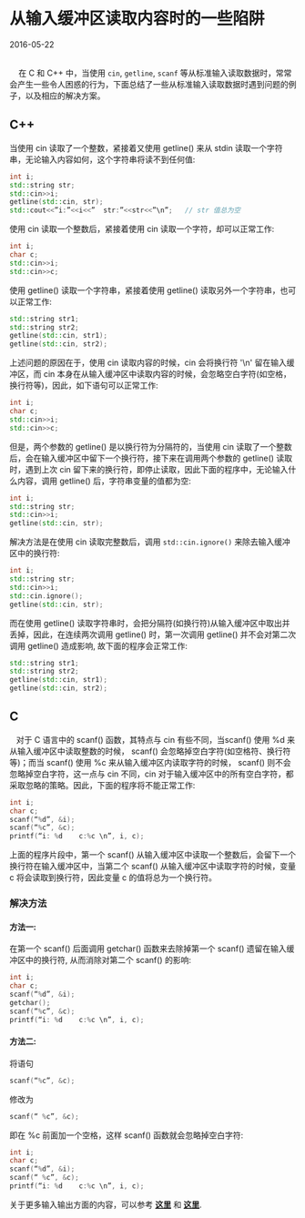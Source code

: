 # 从输入缓冲区读取内容时的一些陷阱
2016-05-22  <br /><br />

&nbsp;&nbsp;&nbsp;&nbsp;在 C 和 C++ 中，当使用 `cin`, `getline`, `scanf` 等从标准输入读取数据时，常常会产生一些令人困惑的行为，下面总结了一些从标准输入读取数据时遇到问题的例子，以及相应的解决方案。          
## C++

当使用 cin 读取了一个整数，紧接着又使用 getline() 来从 stdin 读取一个字符串，无论输入内容如何，这个字符串将读不到任何值:     
  
```cpp
int i; 
std::string str;
std::cin>>i;
getline(std::cin, str);
std::cout<<”i:”<<i<<”  str:”<<str<<”\n”;   // str 值总为空
```

使用 cin 读取一个整数后，紧接着使用 cin 读取一个字符，却可以正常工作:       

```cpp
int i; 
char c;  
std::cin>>i;
std::cin>>c; 
```

使用 getline() 读取一个字符串，紧接着使用 getline() 读取另外一个字符串，也可以正常工作:         
     
```cpp
std::string str1;
std::string str2;
getline(std::cin, str1);
getline(std::cin, str2);
```

上述问题的原因在于，使用 cin 读取内容的时候，cin 会将换行符 '\n' 留在输入缓冲区，而 cin 本身在从输入缓冲区中读取内容的时候，会忽略空白字符(如空格，换行符等)，因此，如下语句可以正常工作:      

```cpp
int i;
char c; 
std::cin>>i;
std::cin>>c;
```

但是，两个参数的 getline() 是以换行符为分隔符的，当使用 cin 读取了一个整数后，会在输入缓冲区中留下一个换行符，接下来在调用两个参数的 getline() 读取时，遇到上次 cin 留下来的换行符，即停止读取，因此下面的程序中，无论输入什么内容，调用 getline() 后，字符串变量的值都为空:     

```cpp
int i;  
std::string str;
std::cin>>i;
getline(std::cin, str);
```

解决方法是在使用 cin 读取完整数后，调用 `std::cin.ignore()` 来除去输入缓冲区中的换行符:

```cpp
int i;  
std::string str;
std::cin>>i;
std::cin.ignore();
getline(std::cin, str);
```
 
而在使用 getline() 读取字符串时，会把分隔符(如换行符)从输入缓冲区中取出并丢掉，因此，在连续两次调用 getline() 时，第一次调用 getline() 并不会对第二次调用 getline() 造成影响, 故下面的程序会正常工作:           

```cpp
std::string str1;
std::string str2;
getline(std::cin, str1);
getline(std::cin, str2);
```

## C

&nbsp;&nbsp;&nbsp;对于 C 语言中的 scanf() 函数，其特点与 cin 有些不同，当scanf() 使用 %d 来从输入缓冲区中读取整数的时候， scanf() 会忽略掉空白字符(如空格符、换行符等)；而当 scanf() 使用 %c 来从输入缓冲区内读取字符的时候， scanf() 则不会忽略掉空白字符，这一点与 cin 不同，cin 对于输入缓冲区中的所有空白字符，都采取忽略的策略。因此，下面的程序将不能正常工作:          
 
```cpp
int i;
char c;
scanf(“%d”, &i);
scanf(“%c”, &c);
printf(“i: %d    c:%c \n”, i, c);   
```

上面的程序片段中，第一个 scanf() 从输入缓冲区中读取一个整数后，会留下一个换行符在输入缓冲区中，当第二个 scanf() 从输入缓冲区中读取字符的时候，变量 c 将会读取到换行符，因此变量 c 的值将总为一个换行符。

### 解决方法
#### 方法一: 
在第一个 scanf() 后面调用 getchar() 函数来去除掉第一个 scanf() 遗留在输入缓冲区中的换行符, 从而消除对第二个 scanf() 的影响:       

```cpp
int i;
char c;
scanf(“%d”, &i);
getchar();
scanf(“%c”, &c);
printf(“i: %d    c:%c \n”, i, c);   
```
#### 方法二:      

将语句

```cpp
scanf(“%c”, &c);
```

修改为

```cpp
scanf(“ %c”, &c);
```
即在 %c 前面加一个空格，这样 scanf() 函数就会忽略掉空白字符:    

```cpp
int i;
char c;
scanf(“%d”, &i);
scanf(“ %c”, &c);
printf(“i: %d    c:%c \n”, i, c);   
```

关于更多输入输出方面的内容，可以参考 **[这里](http://www.augustcouncil.com/~tgibson/tutorial/iotips.html)** 和 **[这里](https://gsamaras.wordpress.com/code/caution-when-reading-char-with-scanf-c/)**.
